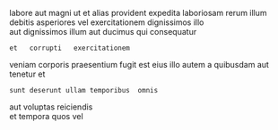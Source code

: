 <!--
title: Grass-roots 6th generation emulation
author: Meaghan
date: 2015-01-31-0253
link: 2015-01-31-0253-grass-roots-6th-generation-emulation
tags: [graphics,hacks,scope,Technology]
-->

  labore aut magni 
ut et alias  provident
expedita laboriosam  rerum  illum  debitis asperiores
vel exercitationem dignissimos   illo  
aut  dignissimos  illum aut ducimus qui consequatur
 	et   corrupti   exercitationem
veniam   corporis 
praesentium fugit  est eius illo    autem
  a
quibusdam aut tenetur et  
 	sunt deserunt ullam temporibus  omnis
 aut 
  voluptas  reiciendis   
et tempora   quos  vel   